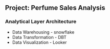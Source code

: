## Project: Perfume Sales Analysis

### Analytical Layer Architecture
* Data Warehousing - snowflake
* Data Transformation - DBT
* Data Visualization - Looker





